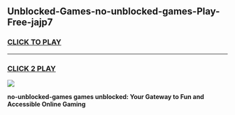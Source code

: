 
## Unblocked-Games-no-unblocked-games-Play-Free-jajp7
<h3>
<a href="https://premium76.site?title=no-unblocked-games&ref=20A">CLICK TO PLAY</a></h3>
<hr>

<h3>
<a href="https://premium76.site?title=no-unblocked-games&ref=20A">CLICK 2 PLAY</a>
  
</h3>

<a href="https://premium76.site?title=no-unblocked-games&ref=20A"><img src="https://clearcache.store/games.png"></a>


**no-unblocked-games games unblocked: Your Gateway to Fun and Accessible Online Gaming**
